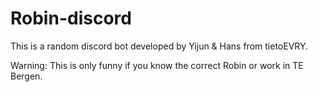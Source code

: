 # Robin-discord

This is a random discord bot developed by Yijun & Hans from tietoEVRY.

Warning: This is only funny if you know the correct Robin or work in TE Bergen.
